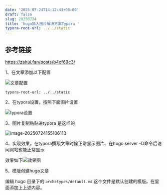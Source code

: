 ```yaml
---
date: '2025-07-24T14:12:43+08:00'
draft: false
slug: 20250724
title: 'hugo插入图片解决方案Typora '
typora-root-url: ../../static
---
```




## 参考链接

https://zahui.fan/posts/b4cf69c3/

1、在文章添加以下配置

![文章配置](/wp-content/uploads/2025/image-20250724154636881.png)

```
typora-root-url: ../../static
```

2、在typora设置，按照下面图片设置

![typora设置](/wp-content/uploads/2025/image-20250724154926925.png)

3、图片复制粘贴进typora 是这样的

![image-20250724155106113](/wp-content/uploads/2025/image-20250724155106113.png)

4、实现效果，在typora撰写文章时候正常显示图片、在hugo server -D命令后访问网站也能正常显示

效果如下![效果图](/wp-content/uploads/2025/image-20250724155247913.png)

5、模版创建hugo文章

编辑 hugo 目录下的 `archetypes/default.md`,这个文件是默认创建的模版。在里面添加上上述内容。
